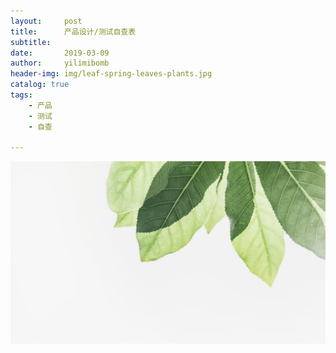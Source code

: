 ```yaml
---
layout:     post
title:      产品设计/测试自查表
subtitle:   
date:       2019-03-09
author:     yilimibomb
header-img: img/leaf-spring-leaves-plants.jpg
catalog: true
tags:
    - 产品
    - 测试
    - 自查
    
---
```

![avatar](img/pexels-photo-1650035.jpeg)

